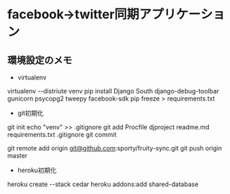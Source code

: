 facebook->twitter同期アプリケーション
=====================================

環境設定のメモ
--------------

* virtualenv

virtualenv --distriute venv
pip install Django South django-debug-toolbar gunicorn psycopg2 tweepy facebook-sdk
pip freeze > requirements.txt


* git初期化

git init
echo "venv" >> .gitignore
git add Procfile djproject readme.md requirements.txt .gitignore 
git commit
 
git remote add origin git@github.com:sporty/fruity-sync.git
git push origin master


* heroku初期化

heroku create --stack cedar
heroku addons:add shared-database


